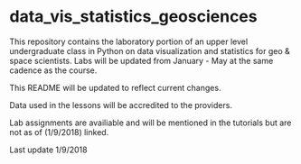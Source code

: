 # data_vis_statistics_geosciences
This repository contains the laboratory portion of an upper level undergraduate class in Python on data visualization and 
statistics for geo &amp; space scientists. Labs will be updated from January - May at the same cadence as the course.

This README will be updated to reflect current changes. 

Data used in the lessons will be accredited to the providers.

Lab assignments are availiable and will be mentioned in the tutorials but are not as of (1/9/2018) linked. 

Last update 1/9/2018
